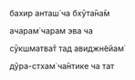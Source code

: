 бахир анташ́ ча бхӯта̄на̄м

ачарам̇ чарам эва ча

сӯкшматва̄т тад авиджн̃ейам̇

дӯра-стхам̇ ча̄нтике ча тат